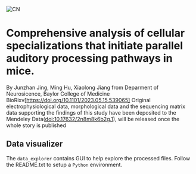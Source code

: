 ![CN](https://user-images.githubusercontent.com/42681557/235717163-05d6f944-5921-4476-9aca-3baf474e5c8e.png)
# Comprehensive analysis of cellular specializations that initiate parallel auditory processing pathways in mice.
By Junzhan Jing, Ming Hu, Xiaolong Jiang from Deparment of Neurosicence, Baylor College of Medicine
BioRixv[https://doi.org/10.1101/2023.05.15.539065]
Original electrophysiological data, morphological data and the sequencing matrix data supporting the findings of this study have been deposited to the Mendeley Data([doi:10.17632/2n8m8k6b2g.1](https://doi.org/10.17632/2n8m8k6b2g.1)), will be released once the whole story is published

## Data visualizer
The `data_explorer` contains GUI to help explore the processed files. Follow the README.txt to setup a `Python` environment. 




